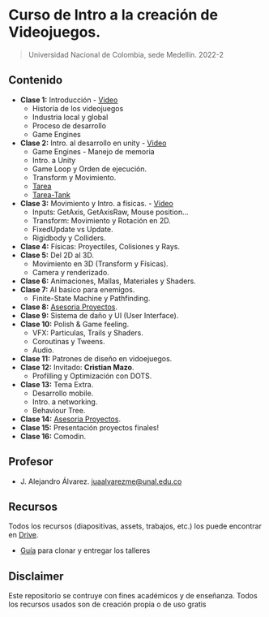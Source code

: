 # Curso de Intro a la creación de Videojuegos.
> Universidad Nacional de Colombia, sede Medellín. 2022-2

## Contenido
- **Clase 1:** Introducción - [Video](https://www.youtube.com/watch?v=5G81ZNHyEjE&list=PL-bINtbD4fuPilX5UsATnRpS66ed4fuB4)
	- Historia de los videojuegos
	- Industria local y global
	- Proceso de desarrollo
	- Game Engines
- **Clase 2:** Intro. al desarrollo en unity - [Video](https://www.youtube.com/watch?v=ngyY3IzKhLw&list=PL-bINtbD4fuPilX5UsATnRpS66ed4fuB4&index=2)
	- Game Engines - Manejo de memoria
	- Intro. a Unity
	- Game Loop y Orden de ejecución.
	- Transform y Movimiento.
	- [Tarea](./Taller/Clase-3#taller-2/)
	- [Tarea-Tank](./Taller/Clase-3-Tank#taller-3/)
- **Clase 3:** Movimiento y Intro. a físicas. - [Video](https://www.youtube.com/watch?v=8xZHyQdBafQ&list=PL-bINtbD4fuPilX5UsATnRpS66ed4fuB4&index=3)
	- Inputs: GetAxis, GetAxisRaw, Mouse position...
	- Transform: Movimiento y Rotación en 2D.
	- FixedUpdate vs Update.
	- Rigidbody y Colliders.
- **Clase 4:** Físicas: Proyectiles, Colisiones y Rays.
- **Clase 5:** Del 2D al 3D.
	- Movimiento en 3D (Transform y Físicas).
	- Camera y renderizado.
- **Clase 6:** Animaciones, Mallas, Materiales y Shaders.
- **Clase 7:** AI basico para enemigos.
	- Finite-State Machine y Pathfinding.
- **Clase 8:** <u>Asesoria Proyectos</u>.
- **Clase 9:** Sistema de daño y UI (User Interface).
- **Clase 10:** Polish & Game feeling.
	- VFX: Particulas, Trails y Shaders.
	- Coroutinas y Tweens.
	- Audio.
- **Clase 11:** Patrones de diseño en vidoejuegos.
- **Clase 12:** Invitado: **Cristian Mazo**.
	- Profilling y Optimización con DOTS.
- **Clase 13:** Tema Extra.
	- Desarrollo mobile.
	- Intro. a networking.
	- Behaviour Tree.
- **Clase 14:** <u>Asesoria Proyectos</u>.
- **Clase 15:** Presentación proyectos finales!
- **Clase 16:** Comodin.

## Profesor
- J. Alejandro Álvarez. juaalvarezme@unal.edu.co

## Recursos
Todos los recursos (diapositivas, assets, trabajos, etc.) los puede encontrar en [Drive](https://drive.google.com/drive/u/3/folders/15jgDYMw0vqBL88seILhfxZcdDW4PUyGf).

- [Guía](https://youtu.be/xh_1Oyn83no) para clonar y entregar los talleres

## Disclaimer
Este repositorio se contruye con fines académicos y de enseñanza. 
Todos los recursos usados son de creación propia o de uso gratis